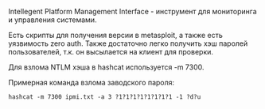 Intellegent Platform Management Interface - инструмент для мониторинга и управления системами.

Есть скрипты для получения версии в metasploit, а также есть уязвимость zero auth.
Также достаточно легко получить хэш паролей пользователей, т.к. он высылается на клиент для проверки.

Для взлома NTLM хэша в hashcat используется -m 7300.

Примерная команда взлома заводского пароля:

```
hashcat -m 7300 ipmi.txt -a 3 ?1?1?1?1?1?1?1?1 -1 ?d?u
```
